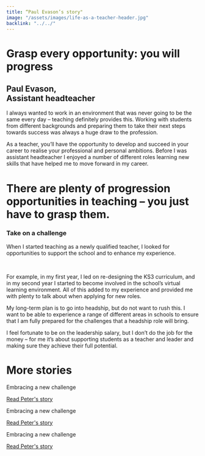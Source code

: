 ```yaml
---
title: “Paul Evason’s story"
image: "/assets/images/life-as-a-teacher-header.jpg"
backlink: "../../"
---
```


<div class="content-wrapper">
    <div class="content__right">
    </div>
    <div class="content__left">
        <div class="stories">
            <h1>Grasp every opportunity: you will progress</h1>
            <div class="story-header">
                <div class="story-header__thumb" style="background-image:url('/assets/images/stories-karen.png')"></div>
                <div class="story-header__label">
                  <h2>Paul Evason, <br/>Assistant headteacher</h2>
                </div>
               </div>
         <p class="prominent">
          I always wanted to work in an environment that was never going to be the same every day – teaching definitely provides this. 
          Working with students from different backgrounds and preparing them to take their next steps towards success was 
          always a huge draw to the profession.
          </p>
          <p>As a teacher, you’ll have the opportunity to develop and succeed in your career to realise your professional and personal ambitions.
          Before I was assistant headteacher I enjoyed a number of different roles learning new skills 
       that have helped me to move forward in my career.
         </p>
         <div>
           <div class="quote-block">
               <span class="icon-quote"></span>
                   <h1>There are plenty of progression opportunities in teaching – you just have to grasp them.
                   <span class="icon-quote quote-close"></span></h1>
             </div>
        <h3>Take on a challenge</h3>
              <p>When I started teaching as a newly qualified teacher, I looked for opportunities to support the school 
              and to enhance my experience.</p> 
              <p>For example, in my first year, I led on re-designing the KS3 curriculum, and in my second year I started to 
         become involved in the school’s virtual learning environment. 
         All of this added to my experience and provided me with plenty to talk about when applying for new roles.
	        </p>
          </div>
          <p>My long-term plan is to go into headship, but do not want to rush this. I want to be able to experience a range of different areas in
         schools to ensure that I am fully prepared for the challenges that a headship role will bring.
         </p>
         <p>I feel fortunate to be on the leadership salary, but I don’t do the job for the money – for me it’s about supporting students as a
         teacher and leader and making sure they achieve their full potential.
         </p>
         </div>
    </div>
</div>

<div class="more-stories">
    <h1 class="more-stories_header strapline">More stories </h1>
    <div class="more-stories__thumbs">
        <div class="more-stories__thumbs__thumb">
            <a href="/life-as-a-teacher/my-story-into-teaching/career-changers/karens-story">
                <div class="more-stories__thumbs__thumb__img" style="background-image:url('/assets/images/stories-karen.png')"></div>
            </a>
            <div class="more-stories__thumbs__thumb__content">
                <p>Embracing a new challenge</p>
                <a class="git-link" href="#">Read Peter's story  <i class="fas fa-chevron-right"></i></a>
            </div>
        </div>
        <div class="more-stories__thumbs__thumb">
            <a href="/life-as-a-teacher/my-story-into-teaching/career-changers/karens-story">
                <div class="more-stories__thumbs__thumb__img" style="background-image:url('/assets/images/stories-karen.png')"></div>
            </a>
            <div class="more-stories__thumbs__thumb__content">
                <p>Embracing a new challenge</p>
                <a class="git-link" href="#">Read Peter's story  <i class="fas fa-chevron-right"></i></a>
            </div>
        </div>
        <div class="more-stories__thumbs__thumb">
            <a href="/life-as-a-teacher/my-story-into-teaching/career-changers/karens-story">
                <div class="more-stories__thumbs__thumb__img" style="background-image:url('/assets/images/stories-karen.png')"></div>
            </a>
            <div class="more-stories__thumbs__thumb__content">
                <p>Embracing a new challenge</p>
                <a class="git-link" href="/life-as-a-teacher/my-story-into-teaching/career-changers/karens-story">Read Peter's story <i class="fas fa-chevron-right"></i></a>
            </div>
        </div>
    </div>
</div>
